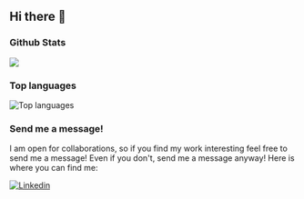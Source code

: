 ## Hi there 👋

### Github Stats
<img src="https://github-readme-stats.vercel.app/api?username=vaishaalik" />

### Top languages

![Top languages](https://github-readme-stats.vercel.app/api/top-langs/?username=vaishaalik)

### Send me a message!
I am open for collaborations, so if you find my work interesting feel free to send me a message! Even if you don't, send me a message anyway! Here is where you can find me:

<a href="https://www.linkedin.com/in/vaishaali-kondapalli-08b34819b/">
  <img
    alt="Linkedin"
    src="https://img.shields.io/badge/linkedin-0077B5?logo=linkedin&logoColor=white&style=for-the-badge"
  />
</a>

